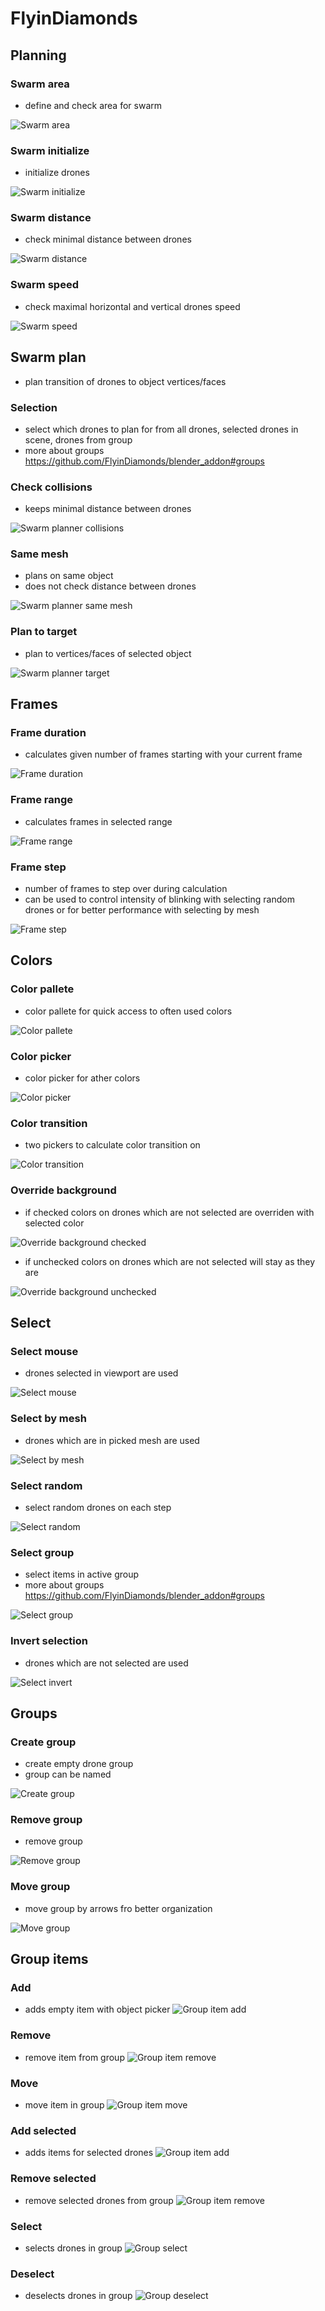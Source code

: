 # FlyinDiamonds

## Planning

### Swarm area
- define and check area for swarm

![Swarm area](gifs/swarm_area.gif)

### Swarm initialize
- initialize drones

![Swarm initialize](gifs/swarm_init.gif)

### Swarm distance
- check minimal distance between drones

![Swarm distance](gifs/swarm_distance.gif)

### Swarm speed
- check maximal horizontal and vertical drones speed

![Swarm speed](gifs/swarm_speed.gif)

## Swarm plan
- plan transition of drones to object vertices/faces

### Selection
- select which drones to plan for from all drones, selected drones in scene, drones from group
- more about groups <https://github.com/FlyinDiamonds/blender_addon#groups>

### Check collisions
- keeps minimal distance between drones

![Swarm planner collisions](gifs/planner_collisions.gif)

### Same mesh
- plans on same object
- does not check distance between drones

![Swarm planner same mesh](gifs/planner_same_mesh.gif)

### Plan to target
- plan to vertices/faces of selected object

![Swarm planner target](gifs/planner_target.gif)


## Frames

### Frame duration
- calculates given number of frames starting with your current frame

![Frame duration](gifs/frame_duration.gif)

### Frame range
- calculates frames in selected range

![Frame range](gifs/frame_range.gif)

### Frame step
- number of frames to step over during calculation
- can be used to control intensity of blinking with selecting random drones or for better performance with selecting by mesh

![Frame step](gifs/frame_step.gif)

## Colors

### Color pallete
- color pallete for quick access to often used colors

![Color pallete](gifs/color_pallete.gif)

### Color picker
- color picker for ather colors

![Color picker](gifs/color_picker.gif)

### Color transition
- two pickers to calculate color transition on

![Color transition](gifs/color_transition.gif)

### Override background
- if checked colors on drones which are not selected are overriden with selected color

![Override background checked](gifs/override_background_checked.gif)
- if unchecked colors on drones which are not selected will stay as they are

![Override background unchecked](gifs/override_background_unchecked.gif)

## Select

### Select mouse
- drones selected in viewport are used

![Select mouse](gifs/select_mouse.gif)

### Select by mesh
- drones which are in picked mesh are used

![Select by mesh](gifs/select_by_mesh.gif)

### Select random
- select random drones on each step

![Select random](gifs/select_random.gif)

### Select group
- select items in active group
- more about groups <https://github.com/FlyinDiamonds/blender_addon#groups>

![Select group](gifs/select_group.gif)

### Invert selection
- drones which are not selected are used

![Select invert](gifs/select_invert.gif)

## Groups

### Create group
- create empty drone group
- group can be named

![Create group](gifs/create_group.gif)

### Remove group
- remove group

![Remove group](gifs/remove_group.gif)


### Move group
- move group by arrows fro better organization

![Move group](gifs/move_group.gif)

## Group items

### Add
- adds empty item with object picker
![Group item add](gifs/group_item_add.gif)

### Remove
- remove item from group
![Group item remove](gifs/group_item_remove.gif)

### Move
- move item in group
![Group item move](gifs/group_item_move.gif)

### Add selected
- adds items for selected drones
![Group item add](gifs/group_item_add_selected.gif)

### Remove selected
- remove selected drones from group
![Group item remove](gifs/group_item_remove_selected.gif)

### Select
- selects drones in group
![Group select](gifs/group_item_select.gif)

### Deselect
- deselects drones in group
![Group deselect](gifs/group_item_deselect.gif)
